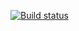 [![Build status](https://ci.appveyor.com/api/projects/status/q061pbom56ik2dvg?svg=true)](https://ci.appveyor.com/project/safrrhmn/protractor-net-pageobject)